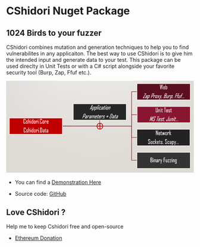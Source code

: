 # CShidori Nuget Package

## 1024 Birds to your fuzzer

CShidori combines mutation and generation techniques to help you to find vulnerabilites in any applicaiton.
The best way to use CShidori is to give him the intended input and generate data to your test.
This package can be used direclty in Unit Tests or with a C# script alongside your favorite security tool (Burp, Zap, Ffuf etc.).

![Banner](HowUseIt.png)

* You can find a [Demonstration Here](https://github.com/Aif4thah/CShidori)

* Source code: [GitHub](https://github.com/Aif4thah/CShidori-Nuget-Package)

## Love CShidori ? 

Help me to keep Cshidori free and open-source

* [Ethereum Donation](https://etherscan.io/address/0xcC424e30Ff6eEAb4E6B3A900c5446038F858b314)